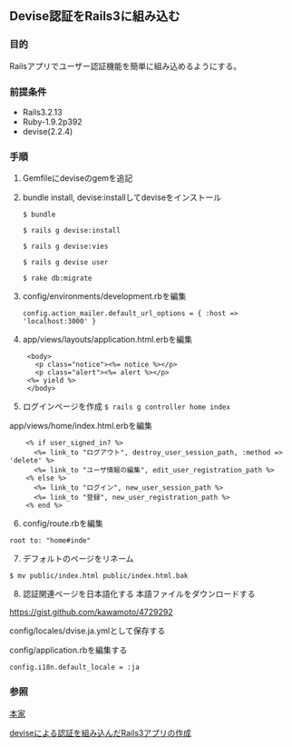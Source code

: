 ## Devise認証をRails3に組み込む
### 目的
Railsアプリでユーザー認証機能を簡単に組み込めるようにする。

### 前提条件
* Rails3.2.13
* Ruby-1.9.2p392
* devise(2.2.4)

### 手順
1. Gemfileにdeviseのgemを追記

2. bundle install, devise:installしてdeviseをインストール

   `$ bundle`

   `$ rails g devise:install`

   `$ rails g devise:vies`

   `$ rails g devise user`

   `$ rake db:migrate`

3. config/environments/development.rbを編集

   `config.action_mailer.default_url_options = { :host => 'localhost:3000' }`
   
4. app/views/layouts/application.html.erbを編集

        <body>
          <p class="notice"><%= notice %></p>
          <p class="alert"><%= alert %></p>
        <%= yield %>
        </body>
    
5. ログインページを作成
`$ rails g controller home index`

  app/views/home/index.html.erbを編集

        <% if user_signed_in? %>
          <%= link_to "ログアウト", destroy_user_session_path, :method => 'delete' %>
          <%= link_to "ユーザ情報の編集", edit_user_registration_path %>
        <% else %>
          <%= link_to "ログイン", new_user_session_path %>
          <%= link_to "登録", new_user_registration_path %>
        <% end %>

6. config/route.rbを編集

 `root to: "home#inde"`

7. デフォルトのページをリネーム

 `$ mv public/index.html public/index.html.bak`
 
8. 認証関連ページを日本語化する
 本語ファイルをダウンロードする

 https://gist.github.com/kawamoto/4729292

 config/locales/dvise.ja.ymlとして保存する

 config/application.rbを編集する

 `config.i18n.default_locale = :ja`
 
### 参照

[本家](https://github.com/plataformatec/devise)

[deviseによる認証を組み込んだRails3アプリの作成](http://takemikami.com/technote/archives/653)

